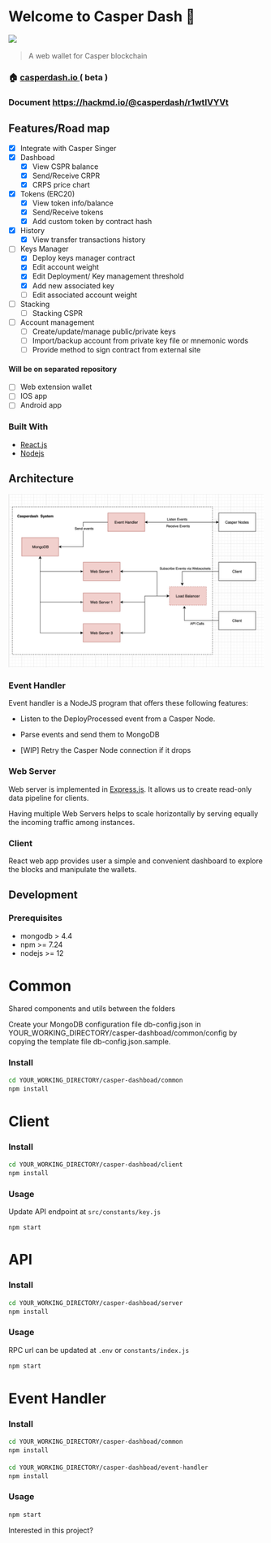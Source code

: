 # Welcome to Casper Dash 👋

![](https://i.imgur.com/S9p3Aob.png)

> A web wallet for Casper blockchain

### 🏠 [casperdash.io ](casperdash.io) ( beta )

### <i class="fa fa-book fa-fw"></i> Document https://hackmd.io/@casperdash/r1wtIVYVt

## Features/Road map

-   [x] Integrate with Casper Singer
-   [x] Dashboad
    -   [x] View CSPR balance
    -   [x] Send/Receive CRPR
    -   [x] CRPS price chart
-   [x] Tokens (ERC20)
    -   [x] View token info/balance
    -   [x] Send/Receive tokens
    -   [x] Add custom token by contract hash
-   [x] History
    -   [x] View transfer transactions history
-   [ ] Keys Manager
    -   [x] Deploy keys manager contract
    -   [x] Edit account weight
    -   [x] Edit Deployment/ Key management threshold
    -   [x] Add new associated key
    -   [ ] Edit associated account weight
-   [ ] Stacking
    -   [ ] Stacking CSPR
-   [ ] Account management
    -   [ ] Create/update/manage public/private keys
    -   [ ] Import/backup account from private key file or mnemonic words
    -   [ ] Provide method to sign contract from external site

#### Will be on separated repository

-   [ ] Web extension wallet
-   [ ] IOS app
-   [ ] Android app

### Built With

-   [React.js](https://reactjs.org/)
-   [Nodejs](https://nodejs.org/)

## Architecture

![Casperdash architecture view](/doc/assets/architecture.png)

### Event Handler

Event handler is a NodeJS program that offers these following features:

-   Listen to the DeployProcessed event from a Casper Node.

-   Parse events and send them to MongoDB

-   [WIP] Retry the Casper Node connection if it drops

### Web Server

Web server is implemented in [Express.js](https://expressjs.com/). It allows us to create read-only data pipeline for clients.

Having multiple Web Servers helps to scale horizontally by serving equally the incoming traffic among instances.

### Client

React web app provides user a simple and convenient dashboard to explore the blocks and manipulate the wallets.

<!-- GETTING STARTED -->

## Development

### Prerequisites

-   mongodb > 4.4
-   npm >= 7.24
-   nodejs >= 12

# Common

Shared components and utils between the folders

Create your MongoDB configuration file db-config.json in YOUR_WORKING_DIRECTORY/casper-dashboad/common/config by copying the template file db-config.json.sample.

### Install

```sh
cd YOUR_WORKING_DIRECTORY/casper-dashboad/common
npm install
```

# Client

### Install

```sh
cd YOUR_WORKING_DIRECTORY/casper-dashboad/client
npm install
```

### Usage

Update API endpoint at `src/constants/key.js`

```shell
npm start
```

# API

### Install

```sh
cd YOUR_WORKING_DIRECTORY/casper-dashboad/server
npm install
```

### Usage

RPC url can be updated at `.env` or `constants/index.js`

```sh
npm start
```

# Event Handler

### Install

```sh
cd YOUR_WORKING_DIRECTORY/casper-dashboad/common
npm install

cd YOUR_WORKING_DIRECTORY/casper-dashboad/event-handler
npm install

```

### Usage

```sh
npm start

```

<!-- Contributions -->

Interested in this project?
